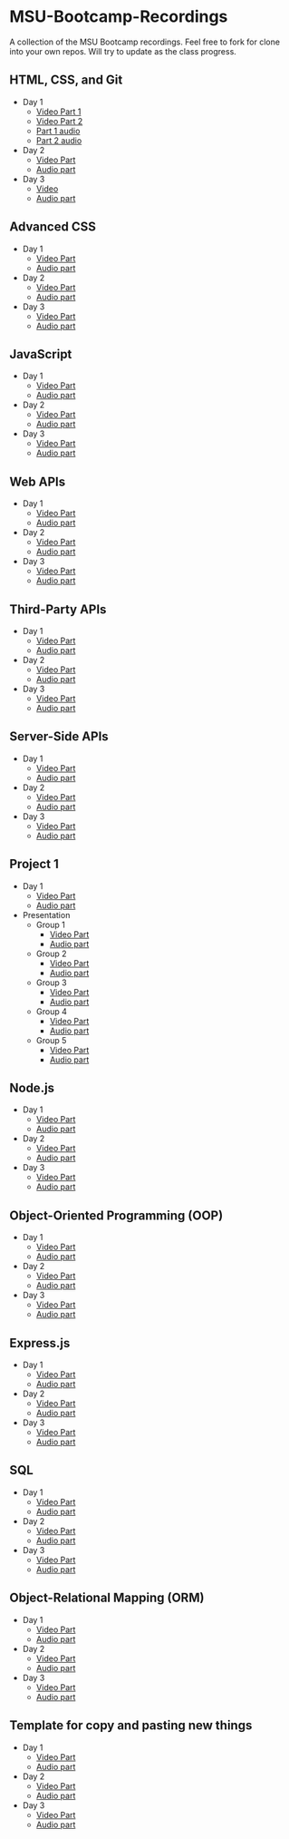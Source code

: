 # MSU-Bootcamp-Recordings
A collection of the MSU Bootcamp recordings.
Feel free to fork for clone into your own repos.
Will try to update as the class progress. 

## HTML, CSS, and Git
* Day 1
    * [Video Part 1](https://zoom.us/rec/play/AfnmR5G22f88f_mDIJTguOApABJIKUNRsh5DaRjdwmVD3s-IRW4i0ednht8D5qbyH0In7T8P7qDEoSBQ.q6Iod5u5bl0NaldF)
    * [Video Part 2](https://zoom.us/rec/play/SkYgmE64VpsdfEhkeqD49EYGgzxAYJ2S66iscTe5DgQjdkxr1LZ5hLxvRgsZPD-a7SvS6jlrZGn5x6WT.__ZKdjy1MB8QHzLH)
    * [Part 1 audio](https://zoom.us/rec/play/yyplsv2-xpqKrFTfka3Q9hnNCh3GWgdLzbYHVxFc0aUKCyS-OiOUlOdmymHSPxUYgE2eNN6kmJ60EsKw.TEU-P-YaUOJn59fM)
    * [Part 2 audio](https://zoom.us/rec/play/KkkF_4qCBzhYD_CDvGrywdKJQ_-rNRu0Rwal0hK9PQV_NllUuyI0TfE-EiRLdmORK5ywErXVluiQiVOy.UWNei8rbBwC7-3CO)
* Day 2
    * [Video Part](https://zoom.us/rec/play/y62Cjj66ENPm5oWfdVIiXmPvJJ3EUUrJGuIK29_dDcHCJ9hg6geiGc8cz6awLzvVk8HOhGZ2m0i5ezqT.c6xwgQk3iyLhH6Wa)
    * [Audio part](https://zoom.us/rec/play/ZrV7nZS2w1TGbue6QC8l1II0u7rjFQ-Uwu0G03lAFSneQL555HadlOuv_YG4oRMdMclIRbwcF0PqsjO3.IGXqOxJenDEPDrxB)
* Day 3
    * [Video](https://zoom.us/rec/play/OVgVmMllL6dM88CdHeDKgxB72b2wHoClRLmla3dcNTZuTXTrB-oPdySAtPYgJBPJ2bk59330SSiw7CYh.n0bF3WXcmzj8jo9a)
    * [Audio part](https://zoom.us/rec/play/UMZLG8POxq85Ksn_3siP3omyAd6Myq9jZ1VuB6PBUrM5PnvrcGMW1hAhPYvQ-WiKfdMgOkCY6-qZW7ds.hQ2y2r2Mt1GpFIeO)

## Advanced CSS
* Day 1
    * [Video Part](https://zoom.us/rec/play/p0AU2BAiPjOFYp6A802Q2hq5b1DkzgvPeLHbXZuP9UnuJQRX7x_eVOnr7S4pjjgIxM2u16vSs0qCU_WG.dmOl_pm3iAkwLv_J)
    * [Audio part](https://zoom.us/rec/play/PTwssSUjLlV9EbW4e-jIPwi-6oHYfoi6EXUK6fr-_Mm8m79QVCeSsgl2I6DzaY5Od0KeInRjDcV-PnGv.lJF75fOBI5HsFqQ-)
* Day 2
    * [Video Part](https://zoom.us/rec/play/MDZcwblb55XlhjbbOm_JO1BXBXe0jma_jf3WjVmUtabpKmMnjTm7BP1l6SVzwAwKV1KVFqJu8BAnsWGc.vm8KLwNvjKvc0z0b)
    * [Audio part](https://zoom.us/rec/play/bcst-nj_TrsgvOFuKztRKYHxpKIQafXrB4mzENpoXw75KSinrkLIOaoXXDe0w50tc8NLvqpygewKqVGb._fC1oIycf_Ze8U5a)
* Day 3
    * [Video Part](https://zoom.us/rec/play/u-UBxuzSyNyUMLdQjfpN5gt-RuYKTnayCtGQepfGWShga4JxAlpza5jaGFD2ltG7RbePJoJUm8_Csd6k.i3X_hSYiZEGU2kXt)
    * [Audio part](https://zoom.us/rec/play/EYzt_5zTwUMY6gccKMvf6U7xEo-l9AfIA4Seu3W-EvAMyplJaAH7aFbOjVxKzCV8JGZoryCWgx6DN5Kk.zif8UhaNgMr7vWnc)

## JavaScript
* Day 1
    * [Video Part](https://zoom.us/rec/play/b2rMSuFlxUw4bUxnsR4DZYa5vwsGzYt8C917ildbrJj2hb9Lb__yzVIRWwXIWf4Jxwn7PxRqfFqX_oLf.cg1w5mCb1GY7hGvQ)
    * [Audio part](https://zoom.us/rec/play/JMjLIjOVNLTh5dsQ1sFmOBv5wpTItlH0-PWj8ZXCtSxwyERJUCg-HMaNbW8nNJsmdQesrmmtzyEOfxVh.cIjlMUxzzrysoq99)
* Day 2
    * [Video Part](https://zoom.us/rec/play/mtf4gAztjYUYuQUp5zuDuJv-bU4FDlQMDN2lFSLwLs6iHnHZwWnFKNtWvHAUIbRo1RqejrPC24LedCYA.jSo7MUQyz_fHWB3V)
    * [Audio part](https://zoom.us/rec/play/ifEExZD9mcWJkIEk1MyO_YfT_--0Wjd_gZZSKSAteHnG4G-EnaJomOPo2kMGz7tukT9LJhvqkB6GnnTR.i9Mb9L2wVh4a4l2l)
* Day 3
    * [Video Part](https://zoom.us/rec/play/Mfd1TvStB47zN0U9tii2VwOChTKpODwZqCEMZ0mJkoodZl2RWVNTaAXSvwsSaxsY1zBDZJONVchx7d0.6KkY9ejT_8EsUS8x)
    * [Audio part](https://zoom.us/rec/play/2-RXcosIhtNM7FB-QP91LJmRnhDOqsR5KuG3VcZoMO7l5bdeisMaNKPNF6tH3hHYkMEDqM85nVJ8GRPJ.Mfa4193BR3pq1N9q)

## Web APIs
* Day 1
    * [Video Part](https://zoom.us/rec/play/9NIONTlUiAomIJuQLtciA_5648p8I0uwVn8dF1IU0vtphWBr9i_4xS0L8L8B8eo0wNdYJ4wvcpmOTtQ-.YrNgPQXvSj7pkpFr)
    * [Audio part](https://zoom.us/rec/play/xAmz_SPI6egQVhbbdJyNCl5tQv23nseSv8HrY7CdEoSULu-PtlQ7zB48QI_FXg1nutVTr70mOEa6POv0.HOCOpLW49ze2wo2X)
* Day 2
    * [Video Part](https://zoom.us/rec/play/BoLI5m7TLvG-6d-PjUY-lp9tFUUmhoRB9v8AC2vIX0trMgJgwPqZEupDFfztH2nRARW5uig5fkCNoM8.Y6bPmk0MfSzgwJ6k)
    * [Audio part](https://zoom.us/rec/play/ljE91X9gsTSKnHO1UXkrLEWXLeRpJjuKWqu1Fu82wcqO0o997wz2dYsFh_WO14seu2EtmV3vQ-YjTP6b.6m3knRVM3XqNME4R)
* Day 3
    * [Video Part](https://zoom.us/rec/play/Cy4_yTA1JaiW-Ma4c_tm31eUHdbOOJVKPY8Etjki3D1ngPeca8EaSIe_SpTroix_v5C7BAdGKurYAMKv.ErZ2EqhoMt9Ufj1m)
    * [Audio part](https://zoom.us/rec/play/o70QczcL-vq1notTEElBAtqCFTMyPWcZrXaKPJhorx8eyVb5DuIP0-PPdzbRB8a8KcqxklZlH7oHmB70.BCliEXqp7f5OpBZN)

## Third-Party APIs
* Day 1
    * [Video Part](https://zoom.us/rec/play/6dqTvyoHTmx_iGtjed-NtpuZ6wqo_kL0uK8wQNlju17gg1_XfhdY8iWKr_dEcXq2cBAmMeVTJ_h-ojp1.J8go8MaEKW4bWb1o)
    * [Audio part](https://zoom.us/rec/play/S4dj-suYpUknzouIw9RYwP9lRfUmH9lgbpoVKscVaPvoHrbK8x7WznZmqMxBQgiRdZsoCA9d124Bf5Vo.-VFHgtxCvob4uV86)
* Day 2
    * [Video Part](https://zoom.us/rec/play/vZW_sgLNQyoOysaZsHAR1Wj29CJJQyb6XRfpAA3CtXKm_xoiu-XRIMdUukw3pCtsIAuvRwIQbou9odGY.LeHShEkzQACdC3wg)
    * [Audio part](https://zoom.us/rec/play/74hCje2C8IMQ7bEMwphYIt1tXefzhKlmiorITnhjhLIy94S3q2KDywbqDIvMupzdCqd2AQkLZxuqINU9._uA4-5mdNmyq8dvP)
* Day 3
    * [Video Part](https://zoom.us/rec/play/7orDPfRaut1-ByzAsmuPql0TRX2wdXb6PD958DYlTXTyetYKsuXNw_wM99lAp4eg_UX247pa_S05_vTT.lMC0_MHcCIwdNFgg)
    * [Audio part](https://zoom.us/rec/play/r2RrF_4mlm2BquSdbNuDb5MZH0aMcytQQHyPFTQ39Hr84JovfaFzHMu9bEj2OULZqbgGufXgrg4lANSL.vjKk2R6a9_VA_hGi)

## Server-Side APIs
* Day 1
    * [Video Part](https://zoom.us/rec/play/vg7DYMnXFsEzx8JjFMmLzAxr3cJ-QWplJ93Lu6mZjmRYpG1m2mthM7Rx-dVZ26r5zw5U_GXYIeuQJsKf.s1stmuOG0fjVBLAS)
    * [Audio part](https://zoom.us/rec/play/VdRIlFTrjSn6KNTsZzTopkW3uviT5TDJtYP5frXy18kXPezE0zcTUEOS88FROXRfwAPm2ja7ax0GkeHP.kjMpY3quX0SdLZ9f)
* Day 2
    * [Video Part](https://zoom.us/rec/play/lb1mYT1AsaqAmg3bJKsWe3L4vTU73s7LybpqTJp9dRG88zEt66WRBavvU0FcYN9IXJPbiwN6A6dUks9k.2LJpI8H2pO6WDRb7)
    * [Audio part](https://zoom.us/rec/play/gnveLx6GzQJH0GGVr0caTU8GJDcNHyRoOZPI94Ukln-Twk7qJ9JzP3W-zD8RyUwzRduRxq3z93lQO47h.EtuiA7lljzSpfkCd)
* Day 3
    * [Video Part](https://zoom.us/rec/play/GGLf5yoB9Lmu9LMLA7ysTEw6u3C_tQ3b2b1zdOSDfMFmI8wzxWSihMgxXy24RBlMxaLrmFtw6benYDKs.XcqjCaLYC72Q7Fch)
    * [Audio part](https://zoom.us/rec/play/7I5f0VFsWTGuMntG9qR5pY44ELs-ovHxrDqGueNRU6gd9khCDVzKxACmT19OokayIP72tJCRxH7hsaeP.5KZ65sEOsCkCB0rg)

## Project 1
* Day 1
    * [Video Part](https://zoom.us/rec/play/fU2iiAfDsBqOk84lxRwfFojfUR1mSsOkb0la7xCu1jO7jmGhw49TgfLxNoKAiO4ksXg0ZNwSUMm8euHU.MQ_GsFufrKhDM2zU)
    * [Audio part](https://zoom.us/rec/play/UUvY6azSdr3F6gCIFsZU868JMjfXjCISlgRCwPK0GZTV3QqOSRZquPNvFTo08i53eWGLMydMCWB6UM-Z.mik1tUyhadXb7SvL)
* Presentation
    * Group 1
        * [Video Part](https://zoom.us/rec/play/xoHL8MkAFu16gU6sX3tUw0dehC8TP2swnG-MjtXLF0YMSns2ygjwTTp4KrUnFFYiTkb2NmaCH8XNVe9y.ZtGyHuE2UwKUJAnJ)
        * [Audio part](https://zoom.us/rec/play/6zUoXjwRpMNBUvbyA1g6Ga7ykddHhWtdRmQZKR3DYzvOG-VdRRB2-YjUQZesvaiTghKUcuLa56AK2ZM1.2ipPRL6V9HCR2gPl)
    * Group 2
        * [Video Part](https://zoom.us/rec/play/A5wy8kwCUhJb2ZuGlZVh_8h50EDRwWKaHJz3FXE1J6dV5edgIvDArr1iMFWy2_aG9LO_EKfpxnXTuEP0.8HtaViHX6VuUTkIA)
        * [Audio part](https://zoom.us/rec/play/HxQqkQZgS9qhgan4Fng-7fHZb0JwwI1wAtYnReQ77iuiDF_eY-E_x29WzdHbRPrAgghplJVeO7kScRlt.sgxhUHPq3qHpGmYJ)
    * Group 3
        * [Video Part](https://zoom.us/rec/play/JtphJ_rDO-msZbnGIbE-P_BUciFzFuoPF2qxplsRRjLGhGzOAs70FHfWTfo39Z-dNRYAmRJdbGK5dE5P.fAO1dDXXv2x5eNcE)
        * [Audio part](https://zoom.us/rec/play/WWIDjPX8jAo1tW78qWHjcK0yXNUa7YVB57EMPqEZafNPmx1RHoZDgaxHrnSNqJhR10JhppWzdM_LeYTO.7j2j1MmQeYIdalxB)
    * Group 4
        * [Video Part](https://zoom.us/rec/play/6yWK4pdde90qnbuwTeS9tzJvy_siaiqWaQ5E1RQ8fWESQUuDQgNH3tpxSOa1iFJfnwWvBYYQvuHP9Okm.XuSKvRle4QZ3yV3S)
        * [Audio part](https://zoom.us/rec/play/2WIRuRPBtO0ZO5QLI49em0lAzJchZFZX_raHhO-yVrIG9_beRshHF4bggqLdoYEeSR_YoupcYp3MNUM.VLyhCcV-5S2EYhJD)
    * Group 5
        * [Video Part](https://zoom.us/rec/play/HgfXKzgx7iv1P-ZU5LJrIhUgvlmoy06O4UuaB-gv3EIooWtIRRWzv-Ob9vIjPV5X-A_1ql0ylfQtRqGx.vLt8OJD2k4eyFgVB)
        * [Audio part](https://zoom.us/rec/play/jp4MzXwR4mzUamwOiNZlzg-s5tsyC2LmWgXXdEXXq9A9KhLsPrzTvon8Bzq7a18W-ah37mZGWCAd05ym.BpkvEzXpye56UVbj)

## Node.js
* Day 1
    * [Video Part](https://zoom.us/rec/play/oSnR4w0cgCk89ETGVBcgOVET0vszI36dP8UxbRs1IPEbAvC7dTfm-P5FKErFI-akLKCmRcmnMiLFnQ5-.XtdUNK6osVsll_cM)
    * [Audio part](https://zoom.us/rec/play/xVR5LxYn2YRYjWwWlPntUxlZrgzk7MTMs3Aqz3UHpsnNkpPcIyWRnJDXQCyVS3H_GydsTZgbYQ0Y2HU8.QOeAWk27Hf7Jx9Bn)
* Day 2
    * [Video Part](https://zoom.us/rec/play/VRUc70Xl5wCVC_BI_IeBN0l7v-7BcQApOiQKJn81D5qat58UH0ajkp52wxXM_venODEBZcgTErjWS8Vk.9T1w1hJVmJ7UCwn2)
    * [Audio part](https://zoom.us/rec/play/QKsetrlw-A6FvydBULIOK-LPT2F-lhIsjh9CibfObHHMTl5ln_2y7G-oo_GMyaSeSc2uy0FklYAvH8-H.NJ6hYOhh93zMY0xC)
* Day 3
    * [Video Part](https://zoom.us/rec/play/jRyWOhZ638mktfxDQbdjocnRpVM_ab33I8p5fIxRa7Eblg3EVe0mbccfMzKYQhhNOLK_wSslg5tm4rXA.x5w1iz-o3nuV-TDb)
    * [Audio part](https://zoom.us/rec/play/mIqG8KJUrt2nyKStp0-8B-KWEWPP8VQYAThTW_iFKRikNKP4oPtU6WG56S6_83atkuIhte0Za1H8kTja.Z6vOROXXliYXXM0A)

## Object-Oriented Programming (OOP)
* Day 1
    * [Video Part](https://zoom.us/rec/play/UjrU4IyN9HY-GXBlCbQS73IwVcqXZNlIA361En7mxo8PHpgL2jN-feCQOVj9xarS74NAvmj7E2x8bEnR.agFkUWx1HqYRrQXT)
    * [Audio part](https://zoom.us/rec/play/NTRSVdQzWHJZIVYwOGOfkXRpkfDkCLkl_eqDAKzM98tUutCmUei2TgsNoREm17raotEKO7pGcl78zSEq.mbpl7kLOsvKnLOaR)
* Day 2
    * [Video Part](https://zoom.us/rec/play/jnFhyB373BodpHN2sIhfnf3rAFxAo5zJFMqtG6xYLjUVz-iqL_jgK17VMy7iAN5FEr1Z7Xngw8bVw-Xf.qPR6iPe7wgGuyyZq)
    * [Audio part](https://zoom.us/rec/play/hefu6vrQcyH4o9NXkiPH6Q9w_b_azDsVrHBRwsKpTC-oYTgOC7S4oAiPmi5sF9j7L_YscMuxqBU4g9ix.cs6oRGQ7EcuGxpkB)
* Day 3
    * [Video Part](https://zoom.us/rec/play/Y_AghvIRfbQrgkA2lUdd8D1MykMEvQg47Ud9E-OWy7GCXKUX19km-ialurpFSAdwuTbKC6lHCs-OHmlI.FP6fSvW2VIldTSDT)
    * [Audio part](https://zoom.us/rec/play/f6zQHnO3CcWrbwW2FiTQherlw-M_QD8UU42y_MAUKboXAsY-k48tiGKcwYDAsCf4ddgyBhcaMhRSiMsY.c5JYQzmdguz3Zii_)

## Express.js
* Day 1
    * [Video Part](https://zoom.us/rec/play/KZ7sH7wmkRUs4iOgcIsR7koZ7O9sAbBOW6gLEO52_krO3wsROzriH9nxIVszBBHJvssd0jrw9iCtB5RQ.rz2ULvN6xXG4qdRD)
    * [Audio part](https://zoom.us/rec/play/5koBSrsLzNbX20pe8sy9kSBQDBxEQNHUNRoYWFbwU5RE3GpEsCqUK_8uUFCtI4PuEM9Ged72CgtoF3_l.rpsXxiTGFbRYFD9E)
* Day 2
    * [Video Part](https://zoom.us/rec/play/aw_g_albNRo77QSoKuOuM3dOWg6ohJi2L1WfLU6xeVgqHKwzwYlAvdKVJQD9KLdIAeEarBG2ildJ.0fwu2dIYbt3TxHUI)
    * [Audio part](https://zoom.us/rec/play/fIwaeRxLfumzya7a5pOLnaGAOB74byMCV7egKc4XAETuvVlC5qL-xUMcz-8ZOLznsh1_RlcNoneM3phu.NzRM3_Ey_eFcGDbO)
* Day 3
    * [Video Part](https://zoom.us/rec/play/CYbpfYGp5sgrHxzPd8IAuLffgv2kMtYQCsiZ5iDHf0XShTGvum5mRN6-_1ebRZiOZa-eul9RYGERdARA.O-nO4PFboK3ROy2D)
    * [Audio part](https://zoom.us/rec/play/KXL6Gqez6GtaK_-zN5L1kfB1GzEJVIVoO1DCMCXOtxsnBi1SAJGJGUqRiIVBNZ36ZheqDo8F2sFWpW2p.EsTGuZ5vEA6TS_H3)

## SQL
* Day 1
    * [Video Part](https://zoom.us/rec/play/DVArZDaiafgtMlc9fkJav1BrIv-vdk2YjK8mBS1pPohKatTCdHmgE8dz09b-f1HVm5_z0RLQqK5uccdg.SeRHqFpHtZRb_XcZ)
    * [Audio part](https://zoom.us/rec/play/xorAAGbuJYPioSZ7F6w7jvr2eA8TnEwM7mayWDyTTDZj1a-vDyK40Fs5Fz7DlGms--UxF5FZ4rmE_t-P.hGwVK7dOVfTjTy-G)
* Day 2
    * [Video Part](https://zoom.us/rec/play/g0gxdkkWSnYRi7stiq3WRfFRJDIsMP1AZJk_LwJV8jt3fWwjC-0GApnE9K58mC8f9wBVJSYqoGfft8YQ.fXMuRTwsFx6TS-98)
    * [Audio part](https://zoom.us/rec/play/fJ3QY_kxgWD0Xk5y6pX9KQ3ZVpEs470Jk0wY34z27HJihM7NeCUi5PVtz5RwbOINLHlCtmX4nyBS7eWv.3RHorGmDTKEj7Qzf)
* Day 3
    * [Video Part](https://zoom.us/rec/play/OWbADnW6KcGQXmMXDVtNNp7VejgxW5fskcr5Fs-qs9TBcr91Ha57cAcZdqX96eciPbuPdzAOFptuILtW.rJofq0RCxNP4VhKD)
    * [Audio part](https://zoom.us/rec/play/bAjkj7VsV7sRnLdh0QI6wVgmaEXxkcFoBbN8Nv3HlKjGqPRaehR7CerL00G-Ut9qiH0zm9mTHccCErSZ.5Ini_2fkP_xCV9er)

## Object-Relational Mapping (ORM)
* Day 1
    * [Video Part](https://zoom.us/rec/play/9tgr2yIwAGZRXY6XKocO2Cn8ig_GbB6NLAtdnre5lmeBRL8W9Ea9UxidtPvMcBHpVVLPQdMKrgkVFFCI.5IyybbLuTBw1UTEh)
    * [Audio part](https://zoom.us/rec/play/y0joerCVfzuTR23fmYBDOmS14PAxXbbtbEuYnWkxqdJwMQHIP3_1Rt9Nwshigu00VCgfhv4piX3lG1bG.qmuHSrJhKmkomCc5)
* Day 2
    * [Video Part](https://zoom.us/rec/play/HFweSgLLwJPT5v6nq7EkgZgXexB8m8cQcC5atwAMMCp-3M2mCya8EBn2W62N1ykvaPiJayXEqDEt_iOg.q9bokvEN50fyLX2A)
    * [Audio part](https://zoom.us/rec/play/0ypHPjqItCPczy16WrrX8X4lfC9XZGEDih166BUSNuP9PeYl1hQeuR7VeB0cG-j00UvKydGjMfhSfAZS.Oam0EpCNIokCKzyl)
* Day 3
    * [Video Part]()
    * [Audio part]()

## Template for copy and pasting new things
* Day 1
    * [Video Part]()
    * [Audio part]()
* Day 2
    * [Video Part]()
    * [Audio part]()
* Day 3
    * [Video Part]()
    * [Audio part]()